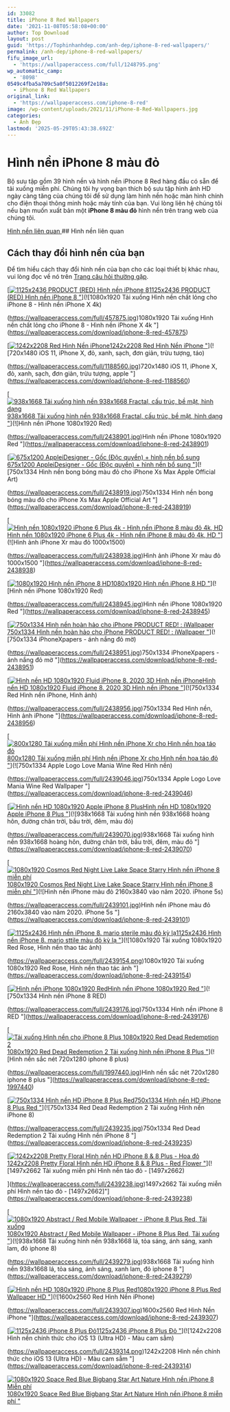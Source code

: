 ```yaml
---
id: 33082
title: iPhone 8 Red Wallpapers
date: '2021-11-08T05:58:08+00:00'
author: Top Download
layout: post
guid: 'https://Tophinhanhdep.com/anh-dep/iphone-8-red-wallpapers/'
permalink: /anh-dep/iphone-8-red-wallpapers/
fifu_image_url:
  - 'https://wallpaperaccess.com/full/1248795.png'
wp_automatic_camp:
  - '8098'
0549c4fba5a709c5a0f5012269f2e18a:
  - iPhone 8 Red Wallpapers
original_link:
  - 'https://wallpaperaccess.com/iphone-8-red'
image: /wp-content/uploads/2021/11/iPhone-8-Red-Wallpapers.jpg
categories:
  - Ảnh Đẹp
lastmod: '2025-05-29T05:43:38.692Z'
---
```

# Hình nền iPhone 8 màu đỏ

Bộ sưu tập gồm 39 hình nền và hình nền iPhone 8 Red hàng đầu có sẵn để tải xuống miễn phí. Chúng tôi hy vọng bạn thích bộ sưu tập hình ảnh HD ngày càng tăng của chúng tôi để sử dụng làm hình nền hoặc màn hình chính cho điện thoại thông minh hoặc máy tính của bạn. Vui lòng liên hệ chúng tôi nếu bạn muốn xuất bản một **iPhone 8 màu đỏ** hình nền trên trang web của chúng tôi.

[Hình nền liên quan ](#related) ## Hình nền liên quan

## Cách thay đổi hình nền của bạn

Để tìm hiểu cách thay đổi hình nền của bạn cho các loại thiết bị khác nhau, vui lòng đọc về nó trên [Trang câu hỏi thường gặp](https://tophinhanhdep.com/faq/).

  
[[![1125x2436 PRODUCT (RED) Hình nền iPhone 8](https://wallpaperaccess.com/full/1248795.png)1125x2436 PRODUCT (RED) Hình nền iPhone 8 "](https://wallpaperaccess.com/download/iphone-8-red-1248795)](![1080x1920 Tải xuống Hình nền chất lỏng cho iPhone 8 - Hình nền iPhone X 4k)

(https://wallpaperaccess.com/full/457875.jpg)1080x1920 Tải xuống Hình nền chất lỏng cho iPhone 8 - Hình nền iPhone X 4k "](https://wallpaperaccess.com/download/iphone-8-red-457875)

[[![1242x2208 Red Hình Nền iPhone](https://wallpaperaccess.com/full/1296724.jpg)1242x2208 Red Hình Nền iPhone "](https://wallpaperaccess.com/download/iphone-8-red-1296724)](![720x1480 iOS 11, iPhone X, đỏ, xanh, sạch, đơn giản, trừu tượng, táo)

(https://wallpaperaccess.com/full/1188560.jpg)720x1480 iOS 11, iPhone X, đỏ, xanh, sạch, đơn giản, trừu tượng, apple "](https://wallpaperaccess.com/download/iphone-8-red-1188560)

[[![938x1668 Tải xuống hình nền 938x1668 Fractal, cấu trúc, bề mặt, hình dạng](https://wallpaperaccess.com/full/2438886.jpg)938x1668 Tải xuống hình nền 938x1668 Fractal, cấu trúc, bề mặt, hình dạng "](https://wallpaperaccess.com/download/iphone-8-red-2438886)](![Hình nền iPhone 1080x1920 Red)

(https://wallpaperaccess.com/full/2438901.jpg)Hình nền iPhone 1080x1920 Red "](https://wallpaperaccess.com/download/iphone-8-red-2438901)

[[![675x1200 AppleiDesigner - Gốc (Độc quyền) + hình nền bổ sung](https://wallpaperaccess.com/full/414000.jpg)675x1200 AppleiDesigner - Gốc (Độc quyền) + hình nền bổ sung "](https://wallpaperaccess.com/download/iphone-8-red-414000)](![750x1334 Hình nền bong bóng màu đỏ cho iPhone Xs Max Apple Official Art)

(https://wallpaperaccess.com/full/2438919.jpg)750x1334 Hình nền bong bóng màu đỏ cho iPhone Xs Max Apple Official Art "](https://wallpaperaccess.com/download/iphone-8-red-2438919)

[[![Hình nền 1080x1920 iPhone 6 Plus 4k - Hình nền iPhone 8 màu đỏ 4k, HD](https://wallpaperaccess.com/full/1990258.jpg)Hình nền 1080x1920 iPhone 6 Plus 4k - Hình nền iPhone 8 màu đỏ 4k, HD "](https://wallpaperaccess.com/download/iphone-8-red-1990258)](![Hình ảnh iPhone Xr màu đỏ 1000x1500)

(https://wallpaperaccess.com/full/2438938.jpg)Hình ảnh iPhone Xr màu đỏ 1000x1500 "](https://wallpaperaccess.com/download/iphone-8-red-2438938)

[[![1080x1920 Hình nền iPhone 8 HD](https://wallpaperaccess.com/full/1727221.jpg)1080x1920 Hình nền iPhone 8 HD "](https://wallpaperaccess.com/download/iphone-8-red-1727221)](![Hình nền iPhone 1080x1920 Red)

(https://wallpaperaccess.com/full/2438945.jpg)Hình nền iPhone 1080x1920 Red "](https://wallpaperaccess.com/download/iphone-8-red-2438945)

[[![750x1334 Hình nền hoàn hảo cho iPhone PRODUCT RED!  : iWallpaper](https://wallpaperaccess.com/full/2438950.jpg)750x1334 Hình nền hoàn hảo cho iPhone PRODUCT RED! : iWallpaper "](https://wallpaperaccess.com/download/iphone-8-red-2438950)](![750x1334 iPhoneXpapers - ánh nắng đỏ mờ)

(https://wallpaperaccess.com/full/2438951.jpg)750x1334 iPhoneXpapers - ánh nắng đỏ mờ "](https://wallpaperaccess.com/download/iphone-8-red-2438951)

[[![Hình nền HD 1080x1920 Fluid iPhone 8.  2020 3D Hình nền iPhone](https://wallpaperaccess.com/full/2340218.jpg)Hình nền HD 1080x1920 Fluid iPhone 8. 2020 3D Hình nền iPhone "](https://wallpaperaccess.com/download/iphone-8-red-2340218)](![750x1334 Red Hình nền iPhone, Hình ảnh)

(https://wallpaperaccess.com/full/2438956.jpg)750x1334 Red Hình nền, Hình ảnh iPhone "](https://wallpaperaccess.com/download/iphone-8-red-2438956)

[[![800x1280 Tải xuống miễn phí Hình nền iPhone Xr cho Hình nền hoa táo đỏ](https://wallpaperaccess.com/full/2438966.jpg)800x1280 Tải xuống miễn phí Hình nền iPhone Xr cho Hình nền hoa táo đỏ "](https://wallpaperaccess.com/download/iphone-8-red-2438966)](![750x1334 Apple Logo Love Mania Wine Red Hình nền)

(https://wallpaperaccess.com/full/2439046.jpg)750x1334 Apple Logo Love Mania Wine Red Wallpaper "](https://wallpaperaccess.com/download/iphone-8-red-2439046)

[[![Hình nền HD 1080x1920 Apple iPhone 8 Plus](https://wallpaperaccess.com/full/633707.jpg)Hình nền HD 1080x1920 Apple iPhone 8 Plus "](https://wallpaperaccess.com/download/iphone-8-red-633707)](![938x1668 Tải xuống hình nền 938x1668 hoàng hôn, đường chân trời, bầu trời, đêm, màu đỏ)

(https://wallpaperaccess.com/full/2439070.jpg)938x1668 Tải xuống hình nền 938x1668 hoàng hôn, đường chân trời, bầu trời, đêm, màu đỏ "](https://wallpaperaccess.com/download/iphone-8-red-2439070)

[[![1080x1920 Cosmos Red Night Live Lake Space Starry Hình nền iPhone 8 miễn phí](https://wallpaperaccess.com/full/2439090.jpg)1080x1920 Cosmos Red Night Live Lake Space Starry Hình nền iPhone 8 miễn phí "](https://wallpaperaccess.com/download/iphone-8-red-2439090)](![Hình nền iPhone màu đỏ 2160x3840 vào năm 2020. iPhone 5s)

(https://wallpaperaccess.com/full/2439101.jpg)Hình nền iPhone màu đỏ 2160x3840 vào năm 2020. iPhone 5s "](https://wallpaperaccess.com/download/iphone-8-red-2439101)

[[![1125x2436 Hình nền iPhone 8.  mario sterile màu đỏ kỳ lạ](https://wallpaperaccess.com/full/811423.jpg)1125x2436 Hình nền iPhone 8. mario sttile màu đỏ kỳ lạ "](https://wallpaperaccess.com/download/iphone-8-red-811423)](![1080x1920 Tải xuống 1080x1920 Red Rose, Hình nền thao tác ảnh)

(https://wallpaperaccess.com/full/2439154.png)1080x1920 Tải xuống 1080x1920 Red Rose, Hình nền thao tác ảnh "](https://wallpaperaccess.com/download/iphone-8-red-2439154)

[[![Hình nền iPhone 1080x1920 Red](https://wallpaperaccess.com/full/2439169.jpg)Hình nền iPhone 1080x1920 Red "](https://wallpaperaccess.com/download/iphone-8-red-2439169)](![750x1334 Hình nền iPhone 8 RED)

(https://wallpaperaccess.com/full/2439176.jpg)750x1334 Hình nền iPhone 8 RED "](https://wallpaperaccess.com/download/iphone-8-red-2439176)

[[![Tải xuống Hình nền cho iPhone 8 Plus 1080x1920 Red Dead Redemption 2](https://wallpaperaccess.com/full/2439191.jpg)1080x1920 Red Dead Redemption 2 Tải xuống hình nền iPhone 8 Plus "](https://wallpaperaccess.com/download/iphone-8-red-2439191)](![Hình nền sắc nét 720x1280 iphone 8 plus)

(https://wallpaperaccess.com/full/1997440.jpg)Hình nền sắc nét 720x1280 iphone 8 plus "](https://wallpaperaccess.com/download/iphone-8-red-1997440)

[[![750x1334 Hình nền HD iPhone 8 Plus Red](https://wallpaperaccess.com/full/2439221.jpg)750x1334 Hình nền HD iPhone 8 Plus Red "](https://wallpaperaccess.com/download/iphone-8-red-2439221)](![750x1334 Red Dead Redemption 2 Tải xuống Hình nền iPhone 8)

(https://wallpaperaccess.com/full/2439235.jpg)750x1334 Red Dead Redemption 2 Tải xuống Hình nền iPhone 8 "](https://wallpaperaccess.com/download/iphone-8-red-2439235)

[[![1242x2208 Pretty Floral Hình nền HD iPhone 8 & 8 Plus - Hoa đỏ](https://wallpaperaccess.com/full/2029661.jpg)1242x2208 Pretty Floral Hình nền HD iPhone 8 &amp; 8 Plus - Red Flower "](https://wallpaperaccess.com/download/iphone-8-red-2029661)](![1497x2662 Tải xuống miễn phí Hình nền táo đỏ - [1497x2662)

](https://wallpaperaccess.com/full/2439238.jpg)1497x2662 Tải xuống miễn phí Hình nền táo đỏ - \[1497x2662\]"](https://wallpaperaccess.com/download/iphone-8-red-2439238)

[[![1080x1920 Abstract / Red Mobile Wallpaper - iPhone 8 Plus Red, Tải xuống](https://wallpaperaccess.com/full/2439244.png)1080x1920 Abstract / Red Mobile Wallpaper - iPhone 8 Plus Red, Tải xuống "](https://wallpaperaccess.com/download/iphone-8-red-2439244)](![938x1668 Tải xuống hình nền 938x1668 lá, tỏa sáng, ánh sáng, xanh lam, đỏ iphone 8)

(https://wallpaperaccess.com/full/2439279.jpg)938x1668 Tải xuống hình nền 938x1668 lá, tỏa sáng, ánh sáng, xanh lam, đỏ iphone 8 "](https://wallpaperaccess.com/download/iphone-8-red-2439279)

[[![Hình nền HD 1080x1920 iPhone 8 Plus Red](https://wallpaperaccess.com/full/2439288.jpg)1080x1920 iPhone 8 Plus Red Wallpaper HD "](https://wallpaperaccess.com/download/iphone-8-red-2439288)](![1600x2560 Red Hình Nền iPhone)

(https://wallpaperaccess.com/full/2439307.jpg)1600x2560 Red Hình Nền iPhone "](https://wallpaperaccess.com/download/iphone-8-red-2439307)

[[![1125x2436 iPhone 8 Plus Đỏ](https://wallpaperaccess.com/full/2439308.jpg)1125x2436 iPhone 8 Plus Đỏ "](https://wallpaperaccess.com/download/iphone-8-red-2439308)](![1242x2208 Hình nền chính thức cho iOS 13 (Ultra HD) - Màu cam sẫm)

(https://wallpaperaccess.com/full/2439314.png)1242x2208 Hình nền chính thức cho iOS 13 (Ultra HD) - Màu cam sẫm "](https://wallpaperaccess.com/download/iphone-8-red-2439314)

[![1080x1920 Space Red Blue Bigbang Star Art Nature Hình nền iPhone 8 Miễn phí](https://wallpaperaccess.com/full/2439326.jpg)1080x1920 Space Red Blue Bigbang Star Art Nature Hình nền iPhone 8 miễn phí "](https://wallpaperaccess.com/download/iphone-8-red-2439326)
